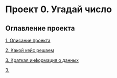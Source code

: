 # Проект 0. Угадай число

## Оглавление проекта
[1. Описание проекта](https://github.com/sibainu2010/skillfactory_ds/blob/main/project_0/README.md#Описание-проекта)

[2. Какой кейс решаем](https://github.com/sibainu2010/skillfactory_ds/blob/main/project_0/README.md#Какой-кейс-решаем)

[3. Краткая информация о данных](https://github.com/sibainu2010/skillfactory_ds/blob/main/project_0/README.md#Краткая-информация-о-данных)

[3. ](https://github.com/sibainu2010/skillfactory_ds/blob/main/project_0/README.md#Краткая-информация-о-данных)